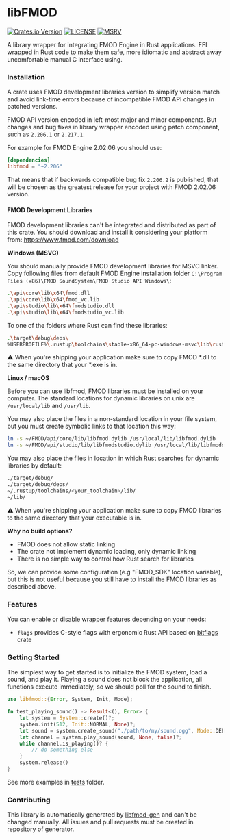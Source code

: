 # libFMOD

[![Crates.io Version](https://img.shields.io/crates/v/libfmod.svg)](https://crates.io/crates/ash)
[![LICENSE](https://img.shields.io/badge/license-MIT-blue.svg)](LICENSE-MIT)
[![MSRV](https://img.shields.io/badge/rustc-1.69.0+-ab6000.svg)](https://blog.rust-lang.org/2023/04/20/Rust-1.69.0.html)

A library wrapper for integrating FMOD Engine in Rust applications.
FFI wrapped in Rust code to make them safe, more idiomatic
and abstract away uncomfortable manual C interface using.

### Installation

A crate uses FMOD development libraries version to simplify version match and avoid link-time errors because of
incompatible FMOD API changes in patched versions.

FMOD API version encoded in left-most major and minor components. But changes and bug fixes in library wrapper encoded
using patch component, such as `2.206.1` or `2.217.1`.

For example for FMOD Engine 2.02.06 you should use:

```toml
[dependencies]
libfmod = "~2.206"
```

That means that if backwards compatible bug fix `2.206.2` is published, that will be chosen as the greatest
release for your project with FMOD 2.02.06 version.

#### FMOD Development Libraries

FMOD development libraries can't be integrated and distributed as part of this crate.
You should download and install it considering your platform from:
https://www.fmod.com/download

**Windows (MSVC)**

You should manually provide FMOD development libraries for MSVC linker.
Copy following files from default FMOD Engine installation folder
`C:\Program Files (x86)\FMOD SoundSystem\FMOD Studio API Windows\`:

```bash
.\api\core\lib\x64\fmod.dll
.\api\core\lib\x64\fmod_vc.lib
.\api\studio\lib\x64\fmodstudio.dll
.\api\studio\lib\x64\fmodstudio_vc.lib
```

To one of the folders where Rust can find these libraries:

```bash
.\target\debug\deps\
%USERPROFILE%\.rustup\toolchains\stable-x86_64-pc-windows-msvc\lib\rustlib\x86_64-pc-windows-msvc\lib
```

⚠️ When you're shipping your application make sure to copy FMOD *.dll to the same directory that your *.exe is in.

**Linux / macOS**

Before you can use libfmod, FMOD libraries must be installed on your computer.
The standard locations for dynamic libraries on unix are `/usr/local/lib` and `/usr/lib`.

You may also place the files in a non-standard location in your file system, but you must create symbolic links to that
location this way:

```bash
ln -s ~/FMOD/api/core/lib/libfmod.dylib /usr/local/lib/libfmod.dylib
ln -s ~/FMOD/api/studio/lib/libfmodstudio.dylib /usr/local/lib/libfmodstudio.dylib
```

You may also place the files in location in which Rust searches for dynamic libraries by default:

```bash
./target/debug/
./target/debug/deps/
~/.rustup/toolchains/<your_toolchain>/lib/
~/lib/
```

⚠️ When you're shipping your application make sure to copy FMOD libraries to the same directory that your executable is in.

**Why no build options?**

* FMOD does not allow static linking
* The crate not implement dynamic loading, only dynamic linking
* There is no simple way to control how Rust search for libraries

So, we can provide some configuration (e.g "FMOD_SDK" location variable), but this is not useful 
because you still have to install the FMOD libraries as described above.

### Features

You can enable or disable wrapper features depending on your needs:

- `flags` provides C-style flags with ergonomic Rust API based on [bitflags](https://crates.io/crates/bitflags) crate

### Getting Started

The simplest way to get started is to initialize the FMOD system, load a sound, and play it.
Playing a sound does not block the application, all functions execute immediately, so we should poll for the sound to
finish.

```rust
use libfmod::{Error, System, Init, Mode};

fn test_playing_sound() -> Result<(), Error> {
    let system = System::create()?;
    system.init(512, Init::NORMAL, None)?;
    let sound = system.create_sound("./path/to/my/sound.ogg", Mode::DEFAULT, None)?;
    let channel = system.play_sound(sound, None, false)?;
    while channel.is_playing()? {
        // do something else
    }
    system.release()
}
```

See more examples in [tests](tests) folder.

### Contributing

This library is automatically generated by [libfmod-gen](https://github.com/lebedev-games/libfmod-gen)
and can't be changed manually. All issues and pull requests must be created in repository of generator. 
